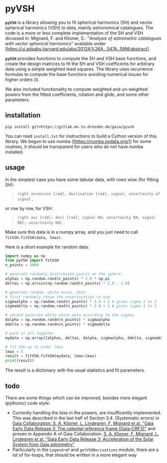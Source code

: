 # pyVSH
**`pyVSH`** is a library allowing you to fit spherical harmonics (SH) and vector spherical harmonics (VSH) to data, mainly astronomical catalogues.
The code is a more or less complete implementation of the SH and VSH dicussed in: 
Mignard, F. and Klioner, S.: "*Analysis of astrometric catalogues with vector spherical harmonics*" 
available under [https://ui.adsabs.harvard.edu/abs/2012A%26A...547A..59M/abstract].

**`pyVSH`** provides functions to compute the SH and VSH base functions, and create the design matrices to fit the SH and VSH coefficents for
arbitrary data using a simple weighted least squares. The library uses recurrence formulas to compute the base functions avoiding numerical
issues for higher orders (l).

We also included functionality to compute weighted and un-weighted powers from the fitted coefficients, rotation and glide, and some other parameters.

## installation
```
pip install git+https://gitlab.mn.tu-dresden.de/gaia/pyvsh
```

You can read `install.txt` for instructions to build a Cython version of this library.
We begun to use numba ([https://numba.pydata.org/]) for some routines, it should be transparent for users who do not have numba installed.


## usage
In the simplest case you have some tabular data, with rows wise (for fitting SH):
> `right ascension [rad]; declination [rad]; signal; uncertainty of signal` ,

or row by row, for VSH:
> `right asc [rad]; decl [rad]; signal RA; uncertainty RA; signal DEC; uncertainty DEC` .

Make sure this data is in a numpy array, and you just need to call `fitVSH.fitVSH(data, lmax)`.

Here is a short example for random data:
```python
import numpy as np
from pyVSH import fitVSH
n_points = 3000

# generate randomly distributed points on the sphere
alphas = np.random.rand(n_points) * 2.0 * np.pi
deltas = np.arcsin(np.random.rand(n_points) * 2.0 - 1.0)

# generate random, white noise, data
# first randomly chose the uncertainties to use
sigmaalpha = np.random.rand(n_points) * 2.0 + 1 # gives sigma 1 to 3
sigmadelta = np.random.rand(n_points) * 2.0 + 1 # gives sigma 1 to 3

# second generate white noise data according to the sigmas
dalpha = np.random.randn(n_points) * sigmaalpha
ddelta = np.random.randn(n_points) * sigmadelta

# pack it all together
mydata = np.array([alphas, deltas, dalpha, sigmaalpha, ddelta, sigmadelta]).T

# fit VSH up to order lmax
lmax = 5
result = fitVSH.fitVSH(mydata, lmax=lmax)
print(result)
```

The result is a dictionary with the usual statistics and fit parameters.

## todo
There are some things which can be improved, besides more elegant (pythonic) code style:
- Currently handling the bias in the powers, are insufficently implemented. This was described in the last half of Section 3.4. (Systematic errors) in [Gaia Collaboration: S. A. Klioner, L. Lindegren, F. Mignard et al. "Gaia Early Data Release 3: The celestial reference frame (Gaia-CRF3)"](https://www.aanda.org/articles/aa/full_html/2022/11/aa43483-22/aa43483-22.html) and proven in Appendix A of Gaia Collaboration: [S. A. Klioner, F. Mignard, L. Lindegren et al. "Gaia Early Data Release 3: Acceleration of the Solar System from Gaia astrometry"](https://www.aanda.org/articles/aa/full_html/2021/05/aa39734-20/aa39734-20.html)
- Particularly in the `LegendreP` and `getVSHDerivatives` module, there are a lot of for-loops, that should be written in a more elegant way

